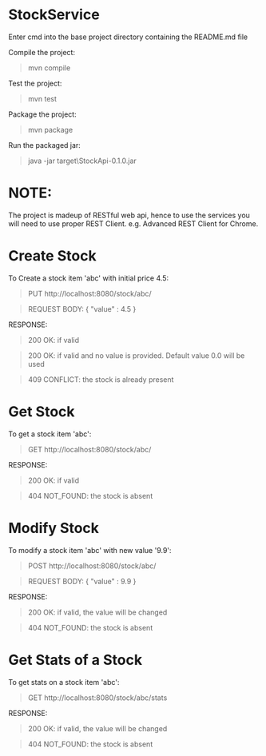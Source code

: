 # StockService

Enter cmd into the base project directory containing the README.md file

Compile the project:
> mvn compile

Test the project:
> mvn test

Package the project:
> mvn package

Run the packaged jar:
> java -jar target\StockApi-0.1.0.jar


# NOTE: 
The project is madeup of RESTful web api, hence to use the services you will need to use proper REST Client.
e.g. Advanced REST Client for Chrome.

# Create Stock

To Create a stock item 'abc' with initial price 4.5:

> PUT http://localhost:8080/stock/abc/

> REQUEST BODY:
{
  "value" : 4.5
}

RESPONSE:

> 200 OK: if valid

> 200 OK: if valid and no value is provided. Default value 0.0 will be used

> 409 CONFLICT: the stock is already present

# Get Stock

To get a stock item 'abc':

> GET http://localhost:8080/stock/abc/

RESPONSE:
> 200 OK: if valid

> 404 NOT_FOUND: the stock is absent

# Modify Stock

To modify a stock item 'abc' with new value '9.9':

> POST http://localhost:8080/stock/abc/

> REQUEST BODY:
{
  "value" : 9.9
}

RESPONSE:

> 200 OK: if valid, the value will be changed

> 404 NOT_FOUND: the stock is absent

# Get Stats of a Stock

To get stats on a stock item 'abc':

> GET http://localhost:8080/stock/abc/stats

RESPONSE:

> 200 OK: if valid, the value will be changed

> 404 NOT_FOUND: the stock is absent
